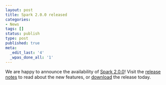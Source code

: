 ```yaml
---
layout: post
title: Spark 2.0.0 released
categories:
- News
tags: []
status: publish
type: post
published: true
meta:
  _edit_last: '4'
  _wpas_done_all: '1'
---
```

We are happy to announce the availability of <a href="{{site.baseurl}}/releases/spark-release-2-0-0.html" title="Spark Release 2.0.0">Spark 2.0.0</a>! Visit the <a href="{{site.baseurl}}/releases/spark-release-2-0-0.html" title="Spark Release 2.0.0">release notes</a> to read about the new features, or <a href="{{site.baseurl}}/downloads.html">download</a> the release today.
